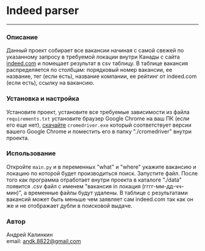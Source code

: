 # Indeed parser

---
### Описание
Данный проект собирает все вакансии начиная с самой свежей по указанному запросу
в требуемой локации внутри Канады с сайта [indeed.com](https://indeed.com) и
помещает результат в csv таблицу. В таблице вакансия распределяется по столбцам:
порядковый номер вакансии, ее название, тег (если есть), название компании,
ее рейтинг от indeed.com (если есть), ссылку на вакансию.

### Установка и настройка
Установите проект, установите все требуемые зависимости из файла `requirements.txt`
установите браузер Google Chrome на ваш ПК (если его еще нет),
[скачайте](https://chromedriver.chromium.org/downloads) `cromedriver.exe` который
соответствует версии вашего Google Chrome и поместить его в папку "./cromedriver"
внутри проекта.

### Использование
Откройте `main.py` и в переменных "what" и "where" укажите вакансию и локацию по
которой будет производиться поиск. Запустите файл. После того как программа 
отработает внутри проекта в каталоге "./data" появится .csv файл с именем
"вакансия in локация (гггг-мм-дд-чч-мин)", а временные файлы будут удалены.
В таблице с результатами вакансий может быть меньше чем заявляет сам indeed.com
так как он же и не отображает дубли в поисковой выдаче.

### Автор
Андрей Калинкин  
email: andk.8822@gmail.com